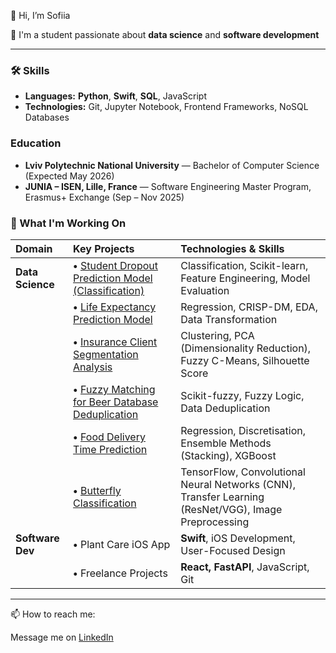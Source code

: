 <!--
**sofi-whitemoon/sofi-whitemoon** is a ✨ _special_ ✨ repository because its `README.md` (this file) appears on your GitHub profile.

Here are some ideas to get you started:

- 🔭 I’m currently working on ...
- 🌱 I’m currently learning ...
- 👯 I’m looking to collaborate on ...
- 🤔 I’m looking for help with ...
- 💬 Ask me about ...
- 📫 How to reach me: ...
- 😄 Pronouns: ...
- ⚡ Fun fact: ...


### Core Skills

* **Data Science:** Python, Jupyter Notebook, CRISP-DM, Regression/Classification, SQL.
* **Software Dev:** Swift, iOS App Development, JavaScript, React, Node.js, FastAPI, Git.

-->


👋 Hi, I’m Sofiia

🌱 I'm a student passionate about **data science** and **software development**

---


### 🛠️ Skills 

* **Languages:** **Python**, **Swift**, **SQL**, JavaScript
* **Technologies:** Git, Jupyter Notebook, Frontend Frameworks, NoSQL Databases

### Education

* **Lviv Polytechnic National University** — Bachelor of Computer Science (Expected May 2026)
* **JUNIA – ISEN, Lille, France** — Software Engineering Master Program, Erasmus+ Exchange (Sep – Nov 2025)




### 🚀 What I'm Working On

| Domain | Key Projects | Technologies & Skills |
| :--- | :--- | :--- |
| **Data Science** | **•** [Student Dropout Prediction Model (Classification)](https://github.com/sofi-whitemoon/student_dropout) | Classification, Scikit-learn, Feature Engineering, Model Evaluation |
| | **•** [Life Expectancy Prediction Model ](https://github.com/sofi-whitemoon/life_expectancy) | Regression, CRISP-DM, EDA, Data Transformation |
| | **•** [Insurance Client Segmentation Analysis](https://github.com/sofi-whitemoon/insurance_client_segmentation) | Clustering, PCA (Dimensionality Reduction), Fuzzy C-Means, Silhouette Score |
| | **•** [Fuzzy Matching for Beer Database Deduplication](https://github.com/sofi-whitemoon/beer_database) | Scikit-fuzzy, Fuzzy Logic, Data Deduplication |
| | **•** [Food Delivery Time Prediction](https://github.com/sofi-whitemoon/food_delivery_time/tree/main) | Regression, Discretisation, Ensemble Methods (Stacking), XGBoost |
| | **•** [Butterfly Classification](https://www.kaggle.com/code/sofipyshchyk/notebook26763e0e2f) | TensorFlow, Convolutional Neural Networks (CNN), Transfer Learning (ResNet/VGG), Image Preprocessing |
| **Software Dev** | **•** Plant Care iOS App | **Swift**, iOS Development, User-Focused Design |
|  | **•** Freelance Projects | **React, FastAPI**, JavaScript, Git |

---

📫 How to reach me: 

Message me on [LinkedIn](https://www.linkedin.com/in/sofia-pyshchyk-46202328a/)


